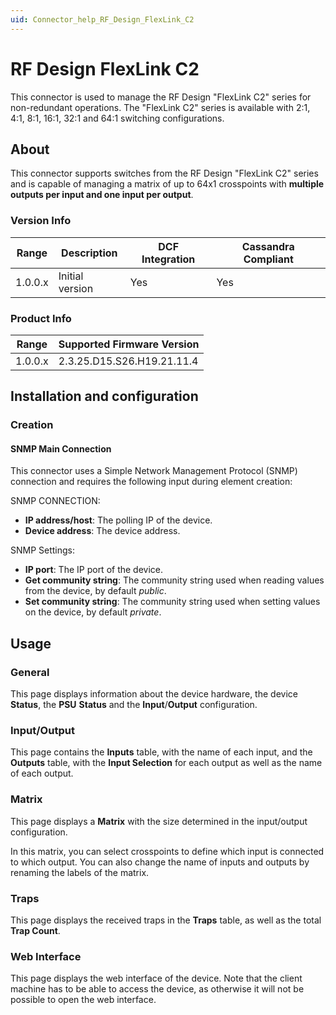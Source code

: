```yaml
---
uid: Connector_help_RF_Design_FlexLink_C2
---
```


# RF Design FlexLink C2

This connector is used to manage the RF Design "FlexLink C2" series for non-redundant operations. The "FlexLink C2" series is available with 2:1, 4:1, 8:1, 16:1, 32:1 and 64:1 switching configurations.

## About

This connector supports switches from the RF Design "FlexLink C2" series and is capable of managing a matrix of up to 64x1 crosspoints with **multiple outputs per input and one input per output**.

### Version Info

| **Range** | **Description** | **DCF Integration** | **Cassandra Compliant** |
|------------------|-----------------|---------------------|-------------------------|
| 1.0.0.x          | Initial version | Yes                 | Yes                     |

### Product Info

| Range | Supported Firmware Version |
|------------------|-----------------------------|
| 1.0.0.x          | 2.3.25.D15.S26.H19.21.11.4  |

## Installation and configuration

### Creation

#### SNMP Main Connection

This connector uses a Simple Network Management Protocol (SNMP) connection and requires the following input during element creation:

SNMP CONNECTION:

- **IP address/host**: The polling IP of the device.
- **Device address**: The device address.

SNMP Settings:

- **IP port**: The IP port of the device.
- **Get community string**: The community string used when reading values from the device, by default *public*.
- **Set community string**: The community string used when setting values on the device, by default *private*.

## Usage

### General

This page displays information about the device hardware, the device **Status**, the **PSU** **Status** and the **Input**/**Output** configuration.

### Input/Output

This page contains the **Inputs** table, with the name of each input, and the **Outputs** table, with the **Input Selection** for each output as well as the name of each output.

### Matrix

This page displays a **Matrix** with the size determined in the input/output configuration.

In this matrix, you can select crosspoints to define which input is connected to which output. You can also change the name of inputs and outputs by renaming the labels of the matrix.

### Traps

This page displays the received traps in the **Traps** table, as well as the total **Trap Count**.

### Web Interface

This page displays the web interface of the device. Note that the client machine has to be able to access the device, as otherwise it will not be possible to open the web interface.
